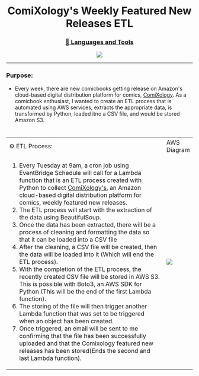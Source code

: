 <h1 align="center">ComiXology's Weekly Featured New Releases ETL</h1>

<h3 align="center"><u>🧰 Languages and Tools</u></h3>
<p align="center">
<img src="https://user-images.githubusercontent.com/97479656/214594812-e19961c9-00cd-4c7a-9c56-5b8b45f9ed13.png">
</p>
<hr>

### Purpose:
* Every week, there are new comicbooks getting release on Amazon's cloud-based digital distribution platform for comics, [ComiXology](https://www.amazon.com/kindle-dbs/comics-store/home/ "Amazon's ComiXology"). As a comicbook enthusiast, I wanted to create an ETL process that is automated using AWS services, extracts the appropriate data, is transformed by Python, loaded itno a CSV file, and would be stored Amazon S3.
#

<div>

<table align="center">

<tr>
<td>⚙ ETL Process:</td>
<td>AWS Diagram</td>
</tr>

<tr>
<td width="550px">
<ol>
<li>Every Tuesday at 9am, a cron job using EventBridge Schedule will call for a Lambda function that is an ETL process created with Python to collect <a href="https://www.amazon.com/kindle-dbs/comics-store/home/" target="_blank">ComiXology's</a>, an Amazon cloud-based digital distribution platform for comics, weekly featured new releases.</li>
<li>The ETL process will start with the extraction of the data using BeautifulSoup.</li>
<li>Once the data has been extracted, there will be a process of cleaning and formatting the data so that it can be loaded into a CSV file</li>
<li>After the cleaning, a CSV file will be created, then the data will be loaded into it (Which will end the ETL process).</li>
<li>With the completion of the ETL process, the recently created CSV file will be stored in AWS S3. This is possible with Boto3, an AWS SDK for Python (This will be the end of the first Lambda function).</li>
<li>The storing of the file will then trigger another Lambda function that was set to be triggered when an object has been created.</li> 
<li>Once triggered, an email will be sent to me confirming that the file has been successfully uploaded and that the Comixology featured new releases has been stored(Ends the second and last Lambda function).</li> 
</ol>
</td>

<td>
<img src="https://user-images.githubusercontent.com/97479656/214612607-92ae8e51-801c-4621-a67b-536d618e47a8.png">
</td>
</tr>

</table>

</div>

